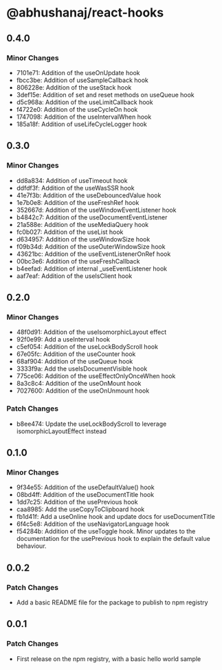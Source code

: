 # @abhushanaj/react-hooks

## 0.4.0

### Minor Changes

- 7101e71: Addition of the useOnUpdate hook
- fbcc3be: Addition of useSampleCallback hook
- 806228e: Addition of the useStack hook
- 3def15e: Addition of set and reset methods on useQueue hook
- d5c968a: Addition of the useLimitCallback hook
- f4722e0: Addition of the useCycleOn hook
- 1747098: Addition of the useIntervalWhen hook
- 185a18f: Addition of useLifeCycleLogger hook

## 0.3.0

### Minor Changes

- dd8a834: Addition of useTimeout hook
- ddfdf3f: Addition of the useWasSSR hook
- 41e7f3b: Addition of the useDebouncedValue hook
- 1e7b0e8: Addition of the useFreshRef hook
- 352667d: Addition of the useWindowEventListener hook
- b4842c7: Addition of the useDocumentEventListener
- 21a588e: Addition of the useMediaQuery hook
- fc0b027: Addition of the useList hook
- d634957: Addition of the useWindowSize hook
- f09b34d: Addition of the useOuterWindowSize hook
- 43621bc: Addition of the useEventListenerOnRef hook
- 00bc3e6: Addition of the useFreshCallback
- b4eefad: Addition of internal \_useEventListener hook
- aaf7eaf: Addition of the useIsClient hook

## 0.2.0

### Minor Changes

- 48f0d91: Addition of the useIsomorphicLayout effect
- 92f0e99: Add a useInterval hook
- c5ef054: Addition of the useLockBodyScroll hook
- 67e05fc: Addition of the useCounter hook
- 68af904: Addition of the useQueue hook
- 3333f9a: Add the useIsDocumentVisible hook
- 775ce06: Addition of the useEffectOnlyOnceWhen hook
- 8a3c8c4: Addition of the useOnMount hook
- 7027600: Addition of the useOnUnmount hook

### Patch Changes

- b8ee474: Update the useLockBodyScroll to leverage isomorphicLayoutEffect instead

## 0.1.0

### Minor Changes

- 9f34e55: Addition of the useDefaultValue() hook
- 08bd4ff: Addition of the useDocumentTitle hook
- 1dd7c25: Addition of the usePrevious hook
- caa8985: Add the useCopyToClipboard hook
- fb1d41f: Add a useOnline hook and update docs for useDocumentTitle
- 6f4c5e8: Addition of the useNavigatorLanguage hook
- f54284b: Addition of the useToggle hook.
  Minor updates to the documentation for the usePrevious hook to explain the default value behaviour.

## 0.0.2

### Patch Changes

- Add a basic README file for the package to publish to npm registry

## 0.0.1

### Patch Changes

- First release on the npm registry, with a basic hello world sample
